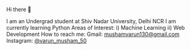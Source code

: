 Hi there 👋

I am an Undergrad student at Shiv Nadar University, Delhi NCR
I am currently learning Python
Areas of Interest:
    i) Machine Learning
    ii) Web Development
How to reach me:
  Gmail: mushamvarun130@gmail.com
  Instagram: [@varun_musham_50](https://www.instagram.com/varun_musham_50/)
  
<!--
**VarunMusham/VarunMusham** is a ✨ _special_ ✨ repository because its `README.md` (this file) appears on your GitHub profile.

Here are some ideas to get you started:

- 🔭 I’m currently working on ...
- 🌱 I’m currently learning ...
- 👯 I’m looking to collaborate on ...
- 🤔 I’m looking for help with ...
- 💬 Ask me about ...
- 📫 How to reach me: ...
- 😄 Pronouns: ...
- ⚡ Fun fact: ...
-->
